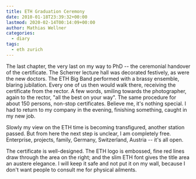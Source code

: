 ```yaml
---
title: ETH Graduation Ceremony
date: 2010-01-18T23:39:32+00:00
lastmod: 2020-02-14T00:14:09+00:00
author: Mathias Wellner
categories:
  - diary
tags:
  - eth zurich
---
```

The last chapter, the very last on my way to PhD -- the ceremonial handover of the certificate. The Scherrer lecture hall was decorated festively, as were the new doctors. The ETH Big Band performed with a brassy ensemble, blaring jubilation. Every one of us then would walk there, receiving the certificate from the rector. A few words, smiling towards the photographer, again to the rector, "all the best on your way". The same procedure for about 150 persons, non-stop certificates. Believe me, it's nothing special. I had to return to my company in the evening, finishing something, caught in my new job. 
<!--more-->

Slowly my view on the ETH time is becoming transfigured, another station passed. But from here the next step is unclear, I am completely free. Enterprise, projects, family, Germany, Switzerland, Austria -- it's all open. 

The certificate is well-designed. The ETH logo is embossed, fine red lines draw through the area on the right; and the slim ETH font gives the title area an austere elegance. I will keep it safe and not put it on my wall, because I don't want people to consult me for physical ailments.